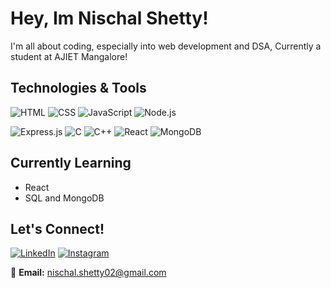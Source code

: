 # Hey, Im Nischal Shetty!
I'm all about coding, especially into web development and DSA, Currently a student at AJIET Mangalore!

##  Technologies & Tools

![HTML](https://img.shields.io/badge/-HTML-239120?style=flat-square&logo=html5&logoColor=white)
![CSS](https://img.shields.io/badge/-CSS-1572B6?style=flat-square&logo=css3&logoColor=white)
![JavaScript](https://img.shields.io/badge/-JavaScript-F7DF1E?style=flat-square&logo=javascript&logoColor=black)
![Node.js](https://img.shields.io/badge/-Node.js-339933?style=flat-square&logo=node.js&logoColor=white)


![Express.js](https://img.shields.io/badge/-Express.js-000000?style=flat-square&logo=express&logoColor=white)
![C](https://img.shields.io/badge/-C-A8B9CC?style=flat-square&logo=c&logoColor=white)
![C++](https://img.shields.io/badge/-C++-00599C?style=flat-square&logo=c%2B%2B&logoColor=white)
![React](https://img.shields.io/badge/-React-61DAFB?style=flat-square&logo=react&logoColor=white)
![MongoDB](https://img.shields.io/badge/-MongoDB-47A248?style=flat-square&logo=mongodb&logoColor=white)

## Currently Learning

- React
- SQL and MongoDB

## Let's Connect!

[![LinkedIn](https://img.shields.io/badge/-LinkedIn-blue?style=flat&logo=linkedin&logoColor=white)](https://www.linkedin.com/in/nischal-shetty-2ba446272/)
[![Instagram](https://img.shields.io/badge/-Instagram-white?style=flat&logo=instagram&logoColor=black)](https://www.instagram.com/nischal.shetty_2/)


📧 **Email:** [nischal.shetty02@gmail.com](mailto:nischal.shetty02@gmail.com)
